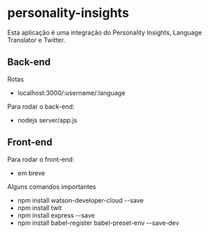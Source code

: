 # personality-insights

Esta aplicação é uma integração do Personality Insights, Language Translator e Twitter.

## Back-end

Rotas
 - localhost:3000/:username/:language
 
Para rodar o back-end:
 - nodejs server/app.js

## Front-end
Para rodar o front-end:
 - em breve


Alguns comandos importantes

 - npm install watson-developer-cloud --save
 - npm install twit
 - npm install express --save
 - npm install babel-register babel-preset-env --save-dev

